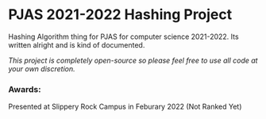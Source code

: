 # PJAS 2021-2022 Hashing Project
Hashing Algorithm thing for PJAS for computer science 2021-2022. Its written alright and is kind of documented.

*This project is completely open-source so please feel free to use all code at your own discretion.*

### Awards:
Presented at Slippery Rock Campus in Feburary 2022 (Not Ranked Yet)
